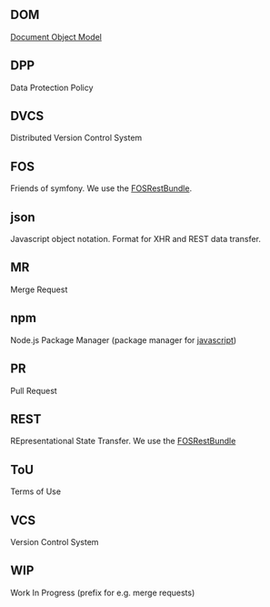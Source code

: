 
## DOM

[Document Object Model](https://en.wikipedia.org/wiki/Document_Object_Model)

## DPP

Data Protection Policy

## DVCS

Distributed Version Control System

## FOS

Friends of symfony. We use the [FOSRestBundle](https://symfony.com/doc/master/bundles/FOSRestBundle/index.html).

## json

Javascript object notation. Format for XHR and REST data transfer.

## MR

Merge Request

## npm

Node.js Package Manager (package manager for [javascript](javascript.md))

## PR

Pull Request

## REST

REpresentational State Transfer. We use the [FOSRestBundle](https://symfony.com/doc/master/bundles/FOSRestBundle/index.html)

## ToU

Terms of Use

## VCS

Version Control System

## WIP

Work In Progress (prefix for e.g. merge requests)

